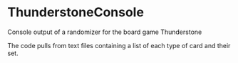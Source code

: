 # ThunderstoneConsole
Console output of a randomizer for the board game Thunderstone

The code pulls from text files containing a list of each type of card and their set.

